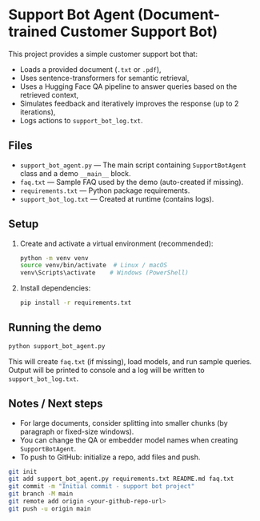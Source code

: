 # Support Bot Agent (Document-trained Customer Support Bot)

This project provides a simple customer support bot that:

- Loads a provided document (`.txt` or `.pdf`), 
- Uses sentence-transformers for semantic retrieval,
- Uses a Hugging Face QA pipeline to answer queries based on the retrieved context,
- Simulates feedback and iteratively improves the response (up to 2 iterations),
- Logs actions to `support_bot_log.txt`.

## Files
- `support_bot_agent.py` — The main script containing `SupportBotAgent` class and a demo `__main__` block.
- `faq.txt` — Sample FAQ used by the demo (auto-created if missing).
- `requirements.txt` — Python package requirements.
- `support_bot_log.txt` — Created at runtime (contains logs).

## Setup
1. Create and activate a virtual environment (recommended):
   ```bash
   python -m venv venv
   source venv/bin/activate  # Linux / macOS
   venv\Scripts\activate    # Windows (PowerShell)
   ```

2. Install dependencies:
   ```bash
   pip install -r requirements.txt
   ```

## Running the demo
```bash
python support_bot_agent.py
```
This will create `faq.txt` (if missing), load models, and run sample queries. Output will be printed to console and a log will be written to `support_bot_log.txt`.

## Notes / Next steps
- For large documents, consider splitting into smaller chunks (by paragraph or fixed-size windows).
- You can change the QA or embedder model names when creating `SupportBotAgent`.
- To push to GitHub: initialize a repo, add files and push.
```bash
git init
git add support_bot_agent.py requirements.txt README.md faq.txt
git commit -m "Initial commit - support bot project"
git branch -M main
git remote add origin <your-github-repo-url>
git push -u origin main
```
